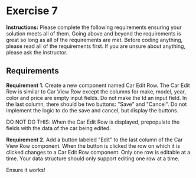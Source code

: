 # Exercise 7

**Instructions:** Please complete the following requirements ensuring your solution meets all of them. Going above and beyond the requirements is great so long as all of the requirements are met. Before coding anything, please read all of the requirements first. If you are unsure about anything, please ask the instructor.

## Requirements

**Requirement 1.** Create a new component named Car Edit Row. The Car Edit Row is similar to Car View Row except the columns for make, model, year, color and price are empty input fields.  Do not make the Id an input field. In the last column, there should be two buttons: "Save" and "Cancel". Do not implement the logic to do the save and cancel, but display the buttons.

DO NOT DO THIS: When the Car Edit Row is displayed, prepopulate the fields with the data of the car being edited.

**Requirement 2.** Add a button labeled "Edit" to the last column of the Car View Row component. When the button is clicked the row on which it is clicked changes to a Car Edit Row component. Only one row is editable at a time. Your data structure should only support editing one row at a time.

Ensure it works!